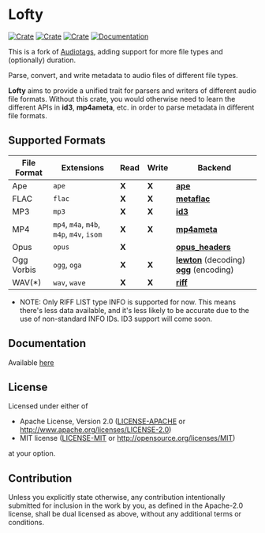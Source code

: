 # Lofty
[![Crate](https://img.shields.io/crates/v/lofty.svg)](https://crates.io/crates/lofty)
[![Crate](https://img.shields.io/crates/d/lofty.svg)](https://crates.io/crates/lofty)
[![Crate](https://img.shields.io/crates/l/lofty.svg)](https://crates.io/crates/lofty)
[![Documentation](https://docs.rs/lofty/badge.svg)](https://docs.rs/lofty/)

This is a fork of [Audiotags](https://github.com/TianyiShi2001/audiotags), adding support for more file types and (optionally) duration.

Parse, convert, and write metadata to audio files of different file types.

**Lofty** aims to provide a unified trait for parsers and writers of different audio file formats.
Without this crate, you would otherwise need to learn the different APIs in **id3**, **mp4ameta**, etc.
in order to parse metadata in different file formats.

## Supported Formats

| File Format   | Extensions                                | Read | Write | Backend                                                                                                             |
|---------------|-------------------------------------------|------|-------|---------------------------------------------------------------------------------------------------------------------|
| Ape           | `ape`                                     |**X** |**X**  | [**ape**](https://github.com/rossnomann/rust-ape)                                                                   |
| FLAC          | `flac`                                    |**X** |**X**  | [**metaflac**](https://github.com/jameshurst/rust-metaflac)                                                         |
| MP3           | `mp3`                                     |**X** |**X**  | [**id3**](https://github.com/polyfloyd/rust-id3)                                                                    |
| MP4           | `mp4`, `m4a`, `m4b`, `m4p`, `m4v`, `isom` |**X** |**X**  | [**mp4ameta**](https://github.com/Saecki/rust-mp4ameta)                                                             |
| Opus          | `opus`                                    |**X** |       | [**opus_headers**](https://github.com/zaethan/opus_headers)                                                         |
| Ogg Vorbis    | `ogg`, `oga`                              |**X** |**X**  | [**lewton**](https://github.com/RustAudio/lewton) (decoding) [**ogg**](https://github.com/RustAudio/ogg) (encoding) |
| WAV(*)        | `wav`, `wave`                             |**X** |**X**  | [**riff**](https://github.com/frabert/riff)                                                                         |

* NOTE: Only RIFF LIST type INFO is supported for now. This means there's less data available, and it's less likely to be accurate due to the use of non-standard INFO IDs. ID3 support will come soon.

## Documentation
Available [here](https://docs.rs/lofty)

## License

Licensed under either of

* Apache License, Version 2.0
  ([LICENSE-APACHE](LICENSE-APACHE) or http://www.apache.org/licenses/LICENSE-2.0)
* MIT license
  ([LICENSE-MIT](LICENSE-MIT) or http://opensource.org/licenses/MIT)

at your option.

## Contribution

Unless you explicitly state otherwise, any contribution intentionally submitted
for inclusion in the work by you, as defined in the Apache-2.0 license, shall be
dual licensed as above, without any additional terms or conditions.
